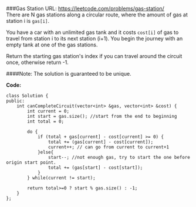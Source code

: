 ###Gas Station
URL: https://leetcode.com/problems/gas-station/</br>
There are N gas stations along a circular route, where the amount of gas at station i is `gas[i]`.

You have a car with an unlimited gas tank and it costs `cost[i]` of gas to travel from station i to its next station (i+1). You begin the journey with an empty tank at one of the gas stations.

Return the starting gas station's index if you can travel around the circuit once, otherwise return -1.

####Note:
The solution is guaranteed to be unique.

__Code:__

	class Solution {
	public:
	    int canCompleteCircuit(vector<int> &gas, vector<int> &cost) {
	        int current = 0;
	        int start = gas.size(); //start from the end to beginning
	        int total = 0;
	        
	        do {
	            if (total + gas[current] - cost[current] >= 0) {
	                total += (gas[current] - cost[current]);
	                current++; // can go from current to current+1
	            }else{
	                start--; //not enough gas, try to start the one before origin start point.
	                total += (gas[start] - cost[start]);
	            }
	        } while(current != start);
	        
	        return total>=0 ? start % gas.size() : -1;
	    }
	};
